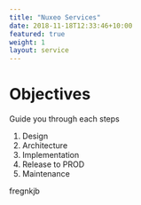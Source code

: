 ```yaml
---
title: "Nuxeo Services"
date: 2018-11-18T12:33:46+10:00
featured: true
weight: 1
layout: service
---
```


# Objectives 

Guide you through each steps

1. Design
2. Architecture
3. Implementation
4. Release to PROD
5. Maintenance

fregnkjb

